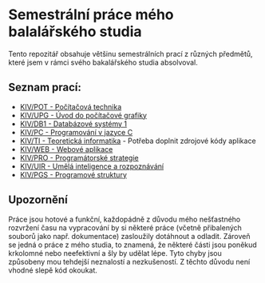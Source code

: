 # Semestrální práce mého balalářského studia
Tento repozitář obsahuje většinu semestrálních prací z různých předmětů, které jsem v rámci svého bakalářského studia absolvoval.

## Seznam prací:
* [KIV/POT - Počítačová technika](https://github.com/hintikulus/school_bc_projects/tree/main/KIV-POT)
* [KIV/UPG - Úvod do počítačové grafiky](https://github.com/hintikulus/school_bc_projects/tree/main/KIV-UPG)
* [KIV/DB1 - Databázové systémy 1](https://github.com/hintikulus/school_bc_projects/tree/main/KIV-DB1)
* [KIV/PC - Programování v jazyce C](https://github.com/hintikulus/school_bc_projects/tree/main/KIV-PC)
* [KIV/TI - Teoretická informatika](https://github.com/hintikulus/school_bc_projects/tree/main/KIV-TI) - Potřeba doplnit zdrojové kódy aplikace
* [KIV/WEB - Webové aplikace](https://github.com/hintikulus/school_bc_projects/tree/main/KIV-WEB)
* [KIV/PRO - Programátorské strategie](https://github.com/hintikulus/school_bc_projects/tree/main/KIV-PRO)
* [KIV/UIR - Umělá inteligence a rozpoznávání](https://github.com/hintikulus/school_bc_projects/tree/main/KIV-UIR)
* [KIV/PGS - Programové struktury](https://github.com/hintikulus/school_bc_projects/tree/main/KIV-PGS)

## Upozornění
Práce jsou hotové a funkční, každopádně z důvodu mého nešťastného rozvržení času na vypracování by si některé práce (včetně přibalených souborů jako např. dokumentace) zasloužily dotáhnout a odladit. Zároveň se jedná o práce z mého studia, to znamená, že některé části jsou poněkud krkolomné nebo neefektivní a šly by udělat lépe. Tyto chyby jsou způsobeny mou tehdejší neznalostí a nezkušeností. Z těchto důvodu není vhodné slepě kód okoukat.
